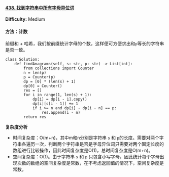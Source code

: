 #### [438. 找到字符串中所有字母异位词](https://leetcode-cn.com/problems/find-all-anagrams-in-a-string/)

**Difficulty:** Medium

#### 

#### 方法：计数

前缀和 + 哈希，我们按前缀统计字母的个数，这样便可方便求出和`p`等长的字符串是否一致。

```
class Solution:
    def findAnagrams(self, s: str, p: str) -> List[int]:
        from collections import Counter
        n = len(p)
        p = Counter(p)
        dp = [0] * (len(s) + 1)
        dp[0] = Counter()
        res = []
        for i in range(1, len(s) + 1):
            dp[i] = dp[i - 1].copy()
            dp[i][s[i - 1]] += 1
            if i >= n and dp[i] - dp[i - n] == p:
                res.append(i - n)
        return res
```

**复杂度分析**

- 时间复杂度：O(m+n)，其中m和n分别是字符串 `s` 和 `p`的长度。需要对两个字符串各遍历一次，判断两个字符串是否是字母异位词只需要对两个固定长度的数组进行比较操作，因此时间复杂度是O(1)，总时间复杂度是O(m+n)。
- 空间复杂度：O(1)。由于字符串 `s` 和 `p` 只包含小写字母，因此统计每个字母出现次数的数组的空间复杂度是常数，在不考虑返回值的情况下，空间复杂度是常数。